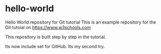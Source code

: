 ﻿# hello-world
Hello World repository for Git tutorial
This is an example repository for the Git tutoial on https://www.w3schools.com

This repository is built step by step in the tutorial.

Its now include set for GitHub.
Its my second try.
